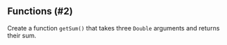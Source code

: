 ## Functions (#2)

Create a function `getSum()` that takes three `Double` arguments
and returns their sum.